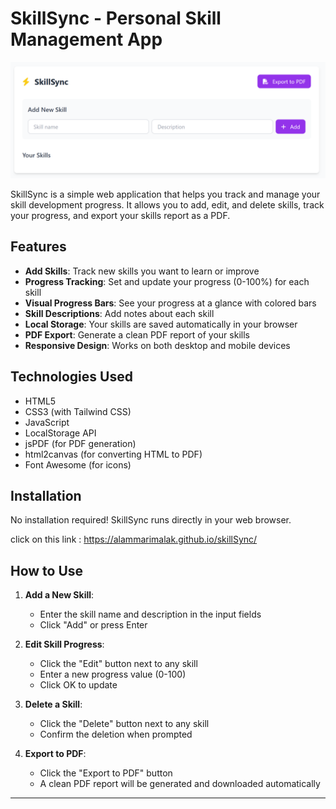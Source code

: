 ﻿# SkillSync - Personal Skill Management App

![SkillSync Screenshot](sc.png)

SkillSync is a simple web application that helps you track and manage your skill development progress. It allows you to add, edit, and delete skills, track your progress, and export your skills report as a PDF.

## Features

- **Add Skills**: Track new skills you want to learn or improve
- **Progress Tracking**: Set and update your progress (0-100%) for each skill
- **Visual Progress Bars**: See your progress at a glance with colored bars
- **Skill Descriptions**: Add notes about each skill
- **Local Storage**: Your skills are saved automatically in your browser
- **PDF Export**: Generate a clean PDF report of your skills
- **Responsive Design**: Works on both desktop and mobile devices

## Technologies Used

- HTML5
- CSS3 (with Tailwind CSS)
- JavaScript
- LocalStorage API
- jsPDF (for PDF generation)
- html2canvas (for converting HTML to PDF)
- Font Awesome (for icons)

## Installation

No installation required! SkillSync runs directly in your web browser.

click on this link : https://alammarimalak.github.io/skillSync/ 

## How to Use

1. **Add a New Skill**:
   - Enter the skill name and description in the input fields
   - Click "Add" or press Enter

2. **Edit Skill Progress**:
   - Click the "Edit" button next to any skill
   - Enter a new progress value (0-100)
   - Click OK to update

3. **Delete a Skill**:
   - Click the "Delete" button next to any skill
   - Confirm the deletion when prompted

4. **Export to PDF**:
   - Click the "Export to PDF" button
   - A clean PDF report will be generated and downloaded automatically


---

